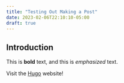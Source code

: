 ```yaml
---
title: "Testing Out Making a Post"
date: 2023-02-06T22:10:10-05:00
draft: true
---
```


## Introduction

This is **bold** text, and this is *emphasized* text.

Visit the [Hugo](https://gohugo.io) website!
